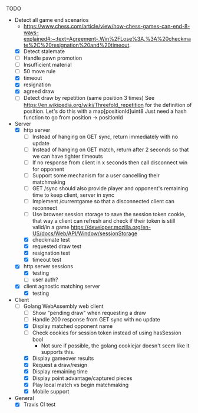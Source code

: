 TODO
* Detect all game end scenarios
    * https://www.chess.com/article/view/how-chess-games-can-end-8-ways-explained#:~:text=Agreement-,Win%2FLose%3A,%3A%20checkmate%2C%20resignation%20and%20timeout.
    - [x] Detect stalemate
    - [ ] Handle pawn promotion
    - [ ] Insufficient material
    - [ ] 50 move rule
    - [x] timeout
    - [x] resignation
    - [x] agreed draw
    - [ ] Detect draw by repetition (same position 3 times)
        See https://en.wikipedia.org/wiki/Threefold_repetition for the definition
        of position.
        Let's do this with a map[positionId]uint8
        Just need a hash function to go from position -> positionId
* Server
    - [x] http server
      - [ ] Instead of hanging on GET sync, return immediately with no update
      - [ ] Instead of hanging on GET match, return after 2 seconds so that we can have tighter timeouts
      - [ ] If no response from client in x seconds then call disconnect win for opponent
      - [ ] Support some mechanism for a user cancelling their matchmaking
      - [ ] GET /sync should also provide player and opponent's remaining time to keep client, server in sync
      - [ ] Implement /currentgame so that a disconnected client can reconnect
      - [ ] Use browser session storage to save the session token cookie, that way a client can refresh and check if their token is still valid/in a game https://developer.mozilla.org/en-US/docs/Web/API/Window/sessionStorage
      - [x] checkmate test
      - [x] requested draw test
      - [x] resignation test
      - [x] timeout test
    - [x] http server sessions
      - [x] testing
      - [ ] user auth?
    - [x] client agnostic matching server
        - [x] testing
* Client
    - [ ] Golang WebAssembly web client
        - [ ] Show "pending draw" when requesting a draw
        - [ ] Handle 200 response from GET sync with no update
        - [x] Display matched opponent name
        - [ ] Check cookies for session token instead of using hasSession bool
            - Not sure if possible, the golang cookiejar doesn't seem like it supports this.
        - [x] Display gameover results
        - [x] Request a draw/resign
        - [x] Display remaining time
        - [x] Display point advantage/captured pieces
        - [x] Play local match vs begin matchmaking
        - [x] Mobile support
* General
    - [x] Travis CI test
